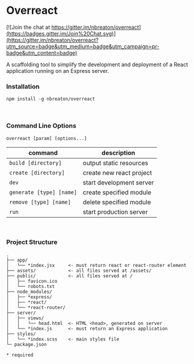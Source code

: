 # Overreact

[![Join the chat at https://gitter.im/nbreaton/overreact](https://badges.gitter.im/Join%20Chat.svg)](https://gitter.im/nbreaton/overreact?utm_source=badge&utm_medium=badge&utm_campaign=pr-badge&utm_content=badge)

A scaffolding tool to simplify the development and deployment of a React application running on an Express server.

### Installation

`npm install -g nbreaton/overreact`

<br />

### Command Line Options

```
overreact [param] [options...]
```

| command                       | description                         |
|-------------------------------|-------------------------------------|
| `build [directory]`           | output static resources             |
| `create [directory]`          | create new react project            |
| `dev`                         | start development server            |
| `generate [type] [name]`      | create specified module             |
| `remove [type] [name]`        | delete specified module             |
| `run`                         | start production server             |


<br />

### Project Structure

```
.
├── app/
│   └── *index.jsx     <- must return react or react-router element
├── assets/            <- all files served at /assets/
├── public/            <- all files served at /
│   ├── favicon.ico
│   └── robots.txt      
├── node_modules/            
│   ├── *express/
│   ├── *react/
│   └── *react-router/      
├── server/           
│   ├── views/
│   │   └── head.html  <- HTML <head>, generated on server
│   └── *index.js      <- must return an Express application
├── styles/   
│   └── *index.scss    <- main styles file
└─ package.json     

* required
```
